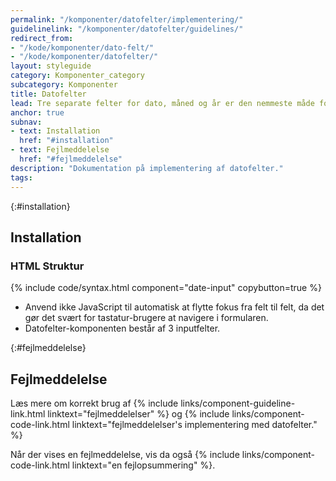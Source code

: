 ```yaml
---
permalink: "/komponenter/datofelter/implementering/"
guidelinelink: "/komponenter/datofelter/guidelines/"
redirect_from:
- "/kode/komponenter/dato-felt/"
- "/kode/komponenter/datofelter/"
layout: styleguide
category: Komponenter_category
subcategory: Komponenter
title: Datofelter
lead: Tre separate felter for dato, måned og år er den nemmeste måde for brugeren at indskrive en dato.
anchor: true
subnav:
- text: Installation
  href: "#installation"
- text: Fejlmeddelelse
  href: "#fejlmeddelelse"
description: "Dokumentation på implementering af datofelter."
tags:
---
```


{:#installation}
## Installation

### HTML Struktur

{% include code/syntax.html component="date-input" copybutton=true %}

- Anvend ikke JavaScript til automatisk at flytte fokus fra felt til felt, da det gør det svært for tastatur-brugere at navigere i formularen.
- Datofelter-komponenten består af 3 inputfelter.

{:#fejlmeddelelse}
## Fejlmeddelelse

Læs mere om korrekt brug af {% include links/component-guideline-link.html linktext="fejlmeddelelser" %} og {% include links/component-code-link.html linktext="fejlmeddelelser's implementering med datofelter." %}

Når der vises en fejlmeddelelse, vis da også {% include links/component-code-link.html linktext="en fejlopsummering" %}.


